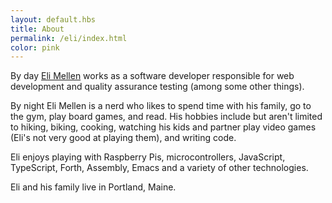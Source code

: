 ```yaml
--- 
layout: default.hbs
title: About
permalink: /eli/index.html
color: pink
--- 
```


By day [Eli Mellen](https://eli.li) works as a software developer responsible for web development and quality assurance testing (among some other things).

By night Eli Mellen is a nerd who likes to spend time with his family, go to the gym, play board games, and read. His hobbies include but aren't limited to hiking, biking, cooking, watching his kids and partner play video games (Eli's not very good at playing them), and writing code.

Eli enjoys playing with Raspberry Pis, microcontrollers, JavaScript, TypeScript, Forth, Assembly, Emacs and a variety of other technologies.

Eli and his family live in Portland, Maine.

